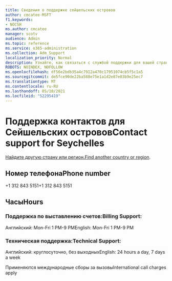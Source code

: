 ```yaml
---
title: Сведения о поддержке сейшельских островов
author: cmcatee-MSFT
f1.keywords:
- NOCSH
ms.author: cmcatee
manager: scotv
audience: Admin
ms.topic: reference
ms.service: o365-administration
ms.collection: Adm_Support
localization_priority: Normal
description: Узнайте, как связаться с службой поддержки для вашей страны или региона.
ROBOTS: NOINDEX, NOFOLLOW
ms.openlocfilehash: df56e2bdb35a4c7912a470c17951074cb5f5c1a5
ms.sourcegitcommit: de5fce90de22ba588e75e1a1d2e87e03b9e25ec7
ms.translationtype: MT
ms.contentlocale: ru-RU
ms.lasthandoff: 05/10/2021
ms.locfileid: "52295419"
---
```

# <a name="contact-support-for-seychelles"></a><span data-ttu-id="13770-103">Поддержка контактов для Сейшельских островов</span><span class="sxs-lookup"><span data-stu-id="13770-103">Contact support for Seychelles</span></span>

<span data-ttu-id="13770-104">[Найдите другую страну или регион.](../../business-video/get-help-support.md)</span><span class="sxs-lookup"><span data-stu-id="13770-104">[Find another country or region](../../business-video/get-help-support.md).</span></span>

## <a name="phone-number"></a><span data-ttu-id="13770-105">Номер телефона</span><span class="sxs-lookup"><span data-stu-id="13770-105">Phone number</span></span>
<span data-ttu-id="13770-106">+1 312 843 5151</span><span class="sxs-lookup"><span data-stu-id="13770-106">+1 312 843 5151</span></span>

## <a name="hours"></a><span data-ttu-id="13770-107">Часы</span><span class="sxs-lookup"><span data-stu-id="13770-107">Hours</span></span>
### <a name="billing-support"></a><span data-ttu-id="13770-108">Поддержка по выставлению счетов:</span><span class="sxs-lookup"><span data-stu-id="13770-108">Billing Support:</span></span>

<span data-ttu-id="13770-109">Английский: Mon-Fri 1 PM-9 PM</span><span class="sxs-lookup"><span data-stu-id="13770-109">English: Mon-Fri 1 PM-9 PM</span></span>

### <a name="technical-support"></a><span data-ttu-id="13770-110">Техническая поддержка:</span><span class="sxs-lookup"><span data-stu-id="13770-110">Technical Support:</span></span>

<span data-ttu-id="13770-111">Английский: круглосуточно, без выходных</span><span class="sxs-lookup"><span data-stu-id="13770-111">English: 24 hours a day, 7 days a week</span></span>

<span data-ttu-id="13770-112">Применяются международные сборы за вызовы</span><span class="sxs-lookup"><span data-stu-id="13770-112">International call charges apply</span></span>
